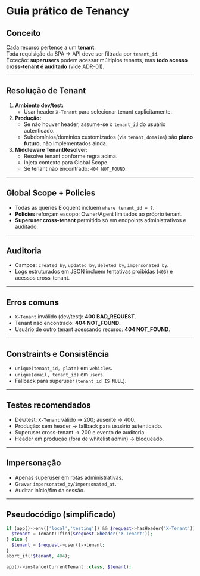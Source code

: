 # Guia prático de Tenancy

## Conceito
Cada recurso pertence a um **tenant**.  
Toda requisição da SPA → API deve ser filtrada por `tenant_id`.  
Exceção: **superusers** podem acessar múltiplos tenants, mas **todo acesso cross-tenant é auditado** (vide ADR-01).

---

## Resolução de Tenant
1. **Ambiente dev/test:**  
   - Usar header `X-Tenant` para selecionar tenant explicitamente.  
2. **Produção:**  
   - Se não houver header, assume-se o `tenant_id` do usuário autenticado.  
   - Subdomínios/domínios customizados (via `tenant_domains`) são **plano futuro**, não implementados ainda.  
3. **Middleware TenantResolver:**  
   - Resolve tenant conforme regra acima.  
   - Injeta contexto para Global Scope.  
   - Se tenant não encontrado: `404 NOT_FOUND`.  

---

## Global Scope + Policies
- Todas as queries Eloquent incluem `where tenant_id = ?`.  
- **Policies** reforçam escopo: Owner/Agent limitados ao próprio tenant.  
- **Superuser cross-tenant** permitido só em endpoints administrativos e auditado.

---

## Auditoria
- Campos: `created_by`, `updated_by`, `deleted_by`, `impersonated_by`.  
- Logs estruturados em JSON incluem tentativas proibidas (`403`) e acessos cross-tenant.  

---

## Erros comuns
- `X-Tenant` inválido (dev/test): **400 BAD_REQUEST**.  
- Tenant não encontrado: **404 NOT_FOUND**.  
- Usuário de outro tenant acessando recurso: **404 NOT_FOUND**.  

---

## Constraints e Consistência
- `unique(tenant_id, plate)` em `vehicles`.  
- `unique(email, tenant_id)` em `users`.  
- Fallback para superuser (`tenant_id IS NULL`).  

---

## Testes recomendados
- Dev/test: `X-Tenant` válido → 200; ausente → 400.  
- Produção: sem header → fallback para usuário autenticado.  
- Superuser cross-tenant → 200 e evento de auditoria.  
- Header em produção (fora de whitelist admin) → bloqueado.  

---

## Impersonação
- Apenas superuser em rotas administrativas.  
- Gravar `impersonated_by`/`impersonated_at`.  
- Auditar início/fim da sessão.  

---

## Pseudocódigo (simplificado)

```php
if (app()->env(['local','testing']) && $request->hasHeader('X-Tenant')) {
  $tenant = Tenant::find($request->header('X-Tenant'));
} else {
  $tenant = $request->user()->tenant;
}
abort_if(!$tenant, 404);

app()->instance(CurrentTenant::class, $tenant);
